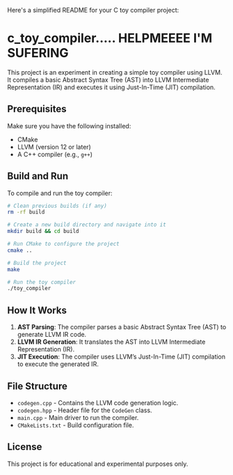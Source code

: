 Here's a simplified README for your C toy compiler project:
# c_toy_compiler..... HELPMEEEE I'M SUFERING

This project is an experiment in creating a simple toy compiler using LLVM. It compiles a basic Abstract Syntax Tree (AST) into LLVM Intermediate Representation (IR) and executes it using Just-In-Time (JIT) compilation.

## Prerequisites

Make sure you have the following installed:

- CMake
- LLVM (version 12 or later)
- A C++ compiler (e.g., `g++`)

## Build and Run

To compile and run the toy compiler:

```bash
# Clean previous builds (if any)
rm -rf build

# Create a new build directory and navigate into it
mkdir build && cd build

# Run CMake to configure the project
cmake ..

# Build the project
make

# Run the toy compiler
./toy_compiler
```

## How It Works

1. **AST Parsing**: The compiler parses a basic Abstract Syntax Tree (AST) to generate LLVM IR code.
2. **LLVM IR Generation**: It translates the AST into LLVM Intermediate Representation (IR).
3. **JIT Execution**: The compiler uses LLVM’s Just-In-Time (JIT) compilation to execute the generated IR.

## File Structure

- `codegen.cpp` - Contains the LLVM code generation logic.
- `codegen.hpp` - Header file for the `CodeGen` class.
- `main.cpp` - Main driver to run the compiler.
- `CMakeLists.txt` - Build configuration file.

## License

This project is for educational and experimental purposes only.

